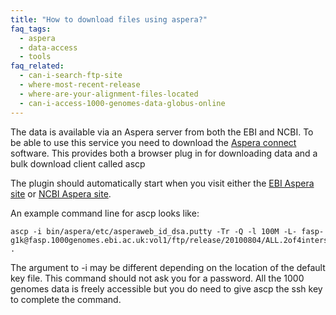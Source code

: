 ```yaml
---
title: "How to download files using aspera?"
faq_tags:
  - aspera
  - data-access
  - tools
faq_related:
  - can-i-search-ftp-site
  - where-most-recent-release
  - where-are-your-alignment-files-located
  - can-i-access-1000-genomes-data-globus-online
---
```


The data is available via an Aspera server from both the EBI and NCBI. To be able to use this service you need to download the [Aspera connect](http://asperasoft.com/software/transfer-clients/connect-web-browser-plug-in/) software. This provides both a browser plug in for downloading data and a bulk download client called ascp

The plugin should automatically start when you visit either the [EBI Aspera site](http://dev.1000genomes.org/aspera) or [NCBI Aspera site](http://www.ncbi.nlm.nih.gov/projects/faspftp/1000genomes/).

An example command line for ascp looks like:

    ascp -i bin/aspera/etc/asperaweb_id_dsa.putty -Tr -Q -l 100M -L- fasp-g1k@fasp.1000genomes.ebi.ac.uk:vol1/ftp/release/20100804/ALL.2of4intersection.20100804.genotypes.vcf.gz .

The argument to -i may be different depending on the location of the default key file. This command should not ask you for a password. All the 1000 genomes data is freely accessible but you do need to give ascp the ssh key to complete the command.
